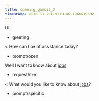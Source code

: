 ```yaml
---
title: opening_gambit_2
timestamp: 2016-11-23T19:13:06.136061059Z
---
```


Hi
* greeting

< How can I be of assistance today?
* prompt/open

Well I want to know about [jobs](item_type)
* request/item

< What would you like to know about [jobs](item_type)?
* prompt/specific
